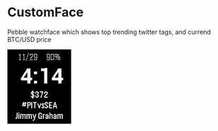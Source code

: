 # CustomFace
Pebble watchface which shows top trending twitter tags, and currend BTC/USD price

<img src="https://github.com/SteveV916/CustomFace/blob/master/resources/images/download.png">
